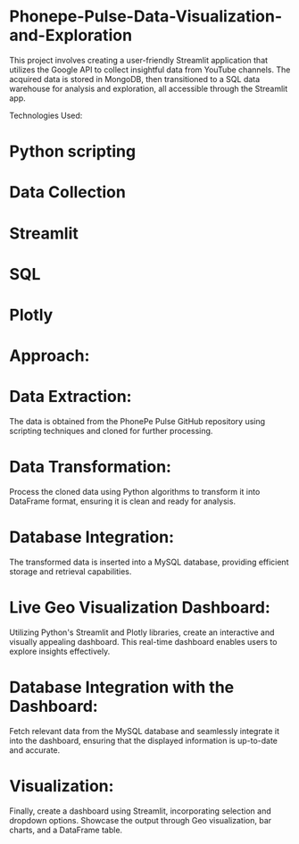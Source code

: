 # Phonepe-Pulse-Data-Visualization-and-Exploration

This project involves creating a user-friendly Streamlit application that utilizes the Google API to collect insightful data from YouTube channels. The acquired data is stored in MongoDB, then transitioned to a SQL data warehouse for analysis and exploration, all accessible through the Streamlit app.

Technologies Used:

# Python scripting
# Data Collection
# Streamlit
# SQL
# Plotly


# Approach:

# Data Extraction:
The data is obtained from the PhonePe Pulse GitHub repository using scripting techniques and cloned for further processing.

# Data Transformation: 
Process the cloned data using Python algorithms to transform it into DataFrame format, ensuring it is clean and ready for analysis.

# Database Integration: 
The transformed data is inserted into a MySQL database, providing efficient storage and retrieval capabilities.

# Live Geo Visualization Dashboard: 
Utilizing Python's Streamlit and Plotly libraries, create an interactive and visually appealing dashboard. This real-time dashboard enables users to explore insights effectively.

# Database Integration with the Dashboard: 
Fetch relevant data from the MySQL database and seamlessly integrate it into the dashboard, ensuring that the displayed information is up-to-date and accurate.

# Visualization: 
Finally, create a dashboard using Streamlit, incorporating selection and dropdown options. Showcase the output through Geo visualization, bar charts, and a DataFrame table.
